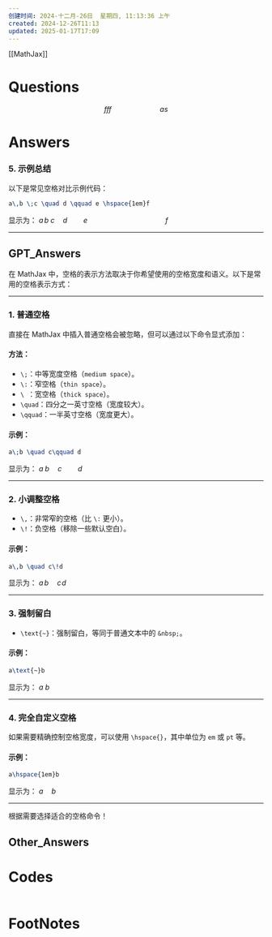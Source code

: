 ```yaml
---
创建时间: 2024-十二月-26日  星期四, 11:13:36 上午
created: 2024-12-26T11:13
updated: 2025-01-17T17:09
---
```

[[MathJax]]
# Questions
$$fff\qquad \qquad \qquad as$$

# Answers

### **5. 示例总结**
以下是常见空格对比示例代码：
```latex
a\,b \;c \quad d \qquad e \hspace{1em}f
```

显示为：
$a\,b \;c \quad d \qquad e \hspace{10em}f$

---


## GPT_Answers
在 MathJax 中，空格的表示方法取决于你希望使用的空格宽度和语义。以下是常用的空格表示方式：

---

### **1. 普通空格**
直接在 MathJax 中插入普通空格会被忽略，但可以通过以下命令显式添加：

#### **方法：**
- `\;`：中等宽度空格（`medium space`）。
- `\:`：窄空格（`thin space`）。
- `\ `：宽空格（`thick space`）。
- `\quad`：四分之一英寸空格（宽度较大）。
- `\qquad`：一半英寸空格（宽度更大）。

#### **示例：**
```latex
a\;b \quad c\qquad d
```
显示为：
$a\;b \quad c\qquad d$

---

### **2. 小调整空格**
- `\,`：非常窄的空格（比 `\:` 更小）。
- `\!`：负空格（移除一些默认空白）。

#### **示例：**
```latex
a\,b \quad c\!d
```
显示为：
$a\,b \quad c\!d$

---

### **3. 强制留白**
- `\text{~}`：强制留白，等同于普通文本中的 `&nbsp;`。

#### **示例：**
```latex
a\text{~}b
```
显示为：
$a\text{~}b$

---

### **4. 完全自定义空格**
如果需要精确控制空格宽度，可以使用 `\hspace{}`，其中单位为 `em` 或 `pt` 等。

#### **示例：**
```latex
a\hspace{1em}b
```
显示为：
$a\hspace{1em}b$

---

根据需要选择适合的空格命令！

## Other_Answers


# Codes

```python

```



# FootNotes